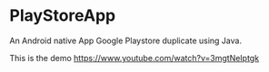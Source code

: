 # PlayStoreApp

An Android native App Google Playstore duplicate using Java.

This is the demo 
https://www.youtube.com/watch?v=3mgtNeIptgk
